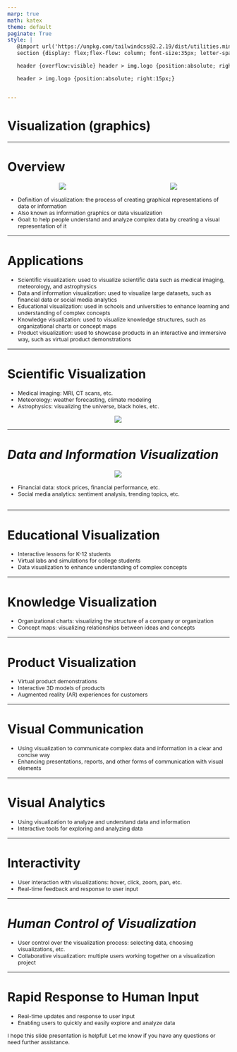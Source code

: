 ```yaml
---
marp: true
math: katex
theme: default
paginate: True
style: |
   @import url('https://unpkg.com/tailwindcss@2.2.19/dist/utilities.min.css');
   section {display: flex;flex-flow: column; font-size:35px; letter-spacing:1.4px;}

   header {overflow:visible} header > img.logo {position:absolute; right:15px;}

   header > img.logo {position:absolute; right:15px;}


---
```

<!-- backgroundImage: url('backgrounds/wwwatercolor (2).png') -->
<!-- _class: lead -->

 # Visualization (graphics)

---
<style scoped>p,li {font-size:0.80em}</style>

 # Overview
<div style="display: flex; flex: 1 1 auto; flex-flow: row; min-height: 0"><div style="display: flex; flex: 1 1 auto; justify-content: center;min-height:0;min-width:0; margin-bottom:0.1em;;margin-right:0.15em">
<img style='object-fit: contain; max-height:100%; max-width:100%; background-color: rgba(0,0,0,0);' src='https://upload.wikimedia.org/wikipedia/commons/thumb/2/23/PtolemyWorldMap.jpg/250px-PtolemyWorldMap.jpg'/>
</div>
<div style="display: flex; flex: 1 1 auto; justify-content: center;min-height:0;min-width:0; margin-bottom:0.1em;;margin-right:0.15em">
<img style='object-fit: contain; max-height:100%; max-width:100%; background-color: rgba(0,0,0,0);' src='https://upload.wikimedia.org/wikipedia/commons/thumb/5/5f/Minard%27s_Map_%28vectorized%29.svg/250px-Minard%27s_Map_%28vectorized%29.svg.png'/>
</div>
</div>

- Definition of visualization: the process of creating graphical representations of data or information
- Also known as information graphics or data visualization
- Goal: to help people understand and analyze complex data by creating a visual representation of it

---
<style scoped>p,li {font-size:0.80em}</style>

 # Applications
- Scientific visualization: used to visualize scientific data such as medical imaging, meteorology, and astrophysics
- Data and information visualization: used to visualize large datasets, such as financial data or social media analytics
- Educational visualization: used in schools and universities to enhance learning and understanding of complex concepts
- Knowledge visualization: used to visualize knowledge structures, such as organizational charts or concept maps
- Product visualization: used to showcase products in an interactive and immersive way, such as virtual product demonstrations


---
<style scoped>p,li {font-size:0.84em}</style>

 # Scientific Visualization
- Medical imaging: MRI, CT scans, etc.
- Meteorology: weather forecasting, climate modeling
- Astrophysics: visualizing the universe, black holes, etc.
<div style="display: flex; flex: 1 1 auto; flex-flow: row; min-height: 0"><div style="display: flex; flex: 1 1 auto; justify-content: center;min-height:0;min-width:0; margin-bottom:0.1em;;margin-right:0.15em">
<img style='object-fit: contain; max-height:100%; max-width:100%; background-color: rgba(0,0,0,0);' src='https://upload.wikimedia.org/wikipedia/commons/thumb/5/54/Rayleigh-Taylor_instability.jpg/250px-Rayleigh-Taylor_instability.jpg'/>
</div>
</div>


---
<style scoped>p,li {font-size:0.88em}</style>

 # _Data and Information Visualization_
<div style='flex:1 1 auto; min-height:0;' class="grid grid-cols-8 gap-4">
<div style='display:flex; flex-flow:column; min-height:0;' class="col-span-4">

<div style="display: flex; flex: 1 1 auto; flex-flow: row; min-height: 0"><div style="display: flex; flex: 1 1 auto; justify-content: center;min-height:0;min-width:0; margin-bottom:0.1em;;margin-right:0.15em">
<img style='object-fit: contain; max-height:100%; max-width:100%; background-color: rgba(0,0,0,0);' src='https://upload.wikimedia.org/wikipedia/commons/thumb/1/1a/Carnabotnet_geovideo_lowres.gif/250px-Carnabotnet_geovideo_lowres.gif'/>
</div>
</div>

</div>

<div style='display:flex; flex-flow:column; min-height:0;' class="col-span-4">

- Financial data: stock prices, financial performance, etc.
- Social media analytics: sentiment analysis, trending topics, etc.
</div>

</div>


---
<style scoped>p,li {font-size:0.88em}</style>

 # Educational Visualization
- Interactive lessons for K-12 students
- Virtual labs and simulations for college students
- Data visualization to enhance understanding of complex concepts


---
<style scoped>p,li {font-size:0.92em}</style>

 # Knowledge Visualization
- Organizational charts: visualizing the structure of a company or organization
- Concept maps: visualizing relationships between ideas and concepts


---
<style scoped>p,li {font-size:0.88em}</style>

 # Product Visualization

- Virtual product demonstrations
- Interactive 3D models of products
- Augmented reality (AR) experiences for customers

---
<style scoped>p,li {font-size:0.92em}</style>

 # Visual Communication

- Using visualization to communicate complex data and information in a clear and concise way
- Enhancing presentations, reports, and other forms of communication with visual elements

---
<style scoped>p,li {font-size:0.92em}</style>

 # Visual Analytics
- Using visualization to analyze and understand data and information
- Interactive tools for exploring and analyzing data


---
<style scoped>p,li {font-size:0.92em}</style>

 # Interactivity

- User interaction with visualizations: hover, click, zoom, pan, etc.
- Real-time feedback and response to user input

---
<style scoped>p,li {font-size:0.92em}</style>

 # _Human Control of Visualization_
- User control over the visualization process: selecting data, choosing visualizations, etc.
- Collaborative visualization: multiple users working together on a visualization project


---
<style scoped>p,li {font-size:0.88em}</style>

 # Rapid Response to Human Input
- Real-time updates and response to user input
- Enabling users to quickly and easily explore and analyze data

I hope this slide presentation is helpful! Let me know if you have any questions or need further assistance.

